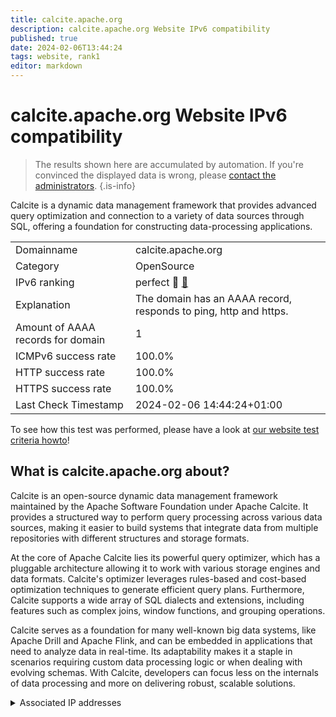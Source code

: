 ```yaml
---
title: calcite.apache.org
description: calcite.apache.org Website IPv6 compatibility
published: true
date: 2024-02-06T13:44:24
tags: website, rank1
editor: markdown
---
```


# calcite.apache.org Website IPv6 compatibility

> The results shown here are accumulated by automation. If you're convinced the displayed data is wrong, please [contact the administrators](/howto/chat). 
{.is-info}

Calcite is a dynamic data management framework that provides advanced query optimization and connection to a variety of data sources through SQL, offering a foundation for constructing data-processing applications.


|   |   |
| - | - |
| Domainname | calcite.apache.org
| Category | OpenSource |
| IPv6 ranking | perfect :1st_place_medal: [🔗](/howto/ranking) |
| Explanation | The domain has an AAAA record, responds to ping, http and https. |
| Amount of AAAA records for domain | 1 |
| ICMPv6 success rate | 100.0%|
| HTTP success rate | 100.0% |
| HTTPS success rate | 100.0% |
| Last Check Timestamp | 2024-02-06 14:44:24+01:00 |

To see how this test was performed, please have a look at [our website test criteria howto](/howto/testcriteria/website)!


## What is calcite.apache.org about?
Calcite is an open-source dynamic data management framework maintained by the Apache Software Foundation under Apache Calcite. It provides a structured way to perform query processing across various data sources, making it easier to build systems that integrate data from multiple repositories with different structures and storage formats.

At the core of Apache Calcite lies its powerful query optimizer, which has a pluggable architecture allowing it to work with various storage engines and data formats. Calcite's optimizer leverages rules-based and cost-based optimization techniques to generate efficient query plans. Furthermore, Calcite supports a wide array of SQL dialects and extensions, including features such as complex joins, window functions, and grouping operations.

Calcite serves as a foundation for many well-known big data systems, like Apache Drill and Apache Flink, and can be embedded in applications that need to analyze data in real-time. Its adaptability makes it a staple in scenarios requiring custom data processing logic or when dealing with evolving schemas. With Calcite, developers can focus less on the internals of data processing and more on delivering robust, scalable solutions.



<details>
<summary>Associated IP addresses</summary>

2a04:4e42::644

</details>
